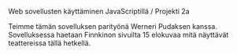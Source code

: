 Web sovellusten käyttäminen JavaScriptillä / Projekti 2a

Teimme tämän sovelluksen parityönä Werneri Pudaksen kanssa. Sovelluksessa haetaan Finnkinon sivuilta 15 elokuvaa mitä näyttävät teattereissa tällä hetkellä. 
